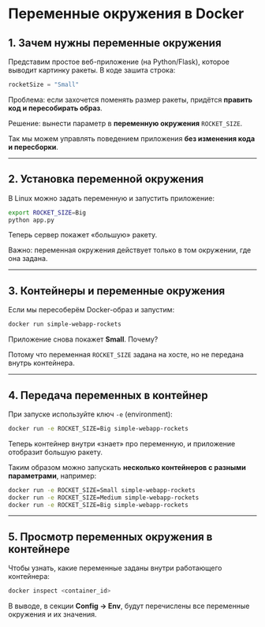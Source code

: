 # Переменные окружения в Docker

## 1. Зачем нужны переменные окружения

Представим простое веб-приложение (на Python/Flask), которое выводит картинку ракеты.
В коде зашита строка:

```python
rocketSize = "Small"
```

Проблема: если захочется поменять размер ракеты, придётся **править код и пересобирать образ**.

Решение: вынести параметр в **переменную окружения** `ROCKET_SIZE`.

Так мы можем управлять поведением приложения **без изменения кода и пересборки**.

---

## 2. Установка переменной окружения

В Linux можно задать переменную и запустить приложение:

```bash
export ROCKET_SIZE=Big
python app.py
```

Теперь сервер покажет «большую» ракету.

Важно: переменная окружения действует только в том окружении, где она задана.

---

## 3. Контейнеры и переменные окружения

Если мы пересоберём Docker-образ и запустим:

```bash
docker run simple-webapp-rockets
```

Приложение снова покажет **Small**. Почему?

Потому что переменная `ROCKET_SIZE` задана на хосте, но не передана внутрь контейнера.

---

## 4. Передача переменных в контейнер

При запуске используйте ключ `-e` (environment):

```bash
docker run -e ROCKET_SIZE=Big simple-webapp-rockets
```

Теперь контейнер внутри «знает» про переменную, и приложение отобразит большую ракету.

Таким образом можно запускать **несколько контейнеров с разными параметрами**, например:

```bash
docker run -e ROCKET_SIZE=Small simple-webapp-rockets
docker run -e ROCKET_SIZE=Medium simple-webapp-rockets
docker run -e ROCKET_SIZE=Big simple-webapp-rockets
```

---

## 5. Просмотр переменных окружения в контейнере

Чтобы узнать, какие переменные заданы внутри работающего контейнера:

```bash
docker inspect <container_id>
```

В выводе, в секции **Config → Env**, будут перечислены все переменные окружения и их значения.

